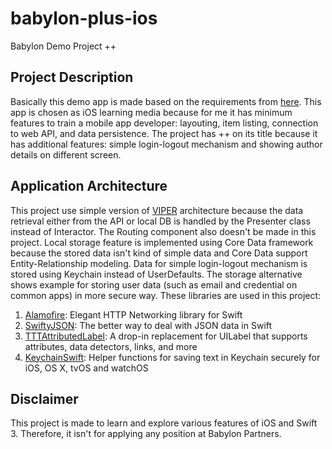 # babylon-plus-ios
Babylon Demo Project ++

## Project Description
Basically this demo app is made based on the requirements from <a href= "https://github.com/Babylonpartners/iOS-Interview-Demo/blob/master/demo.md#1-the-babylon-demo-project">here</a>. This app is chosen as iOS learning media because for me it has minimum features to train a mobile app developer: layouting, item listing, connection to web API, and data persistence. The project has ++ on its title because it has additional features: simple login-logout mechanism and showing author details on different screen.

## Application Architecture
This project use simple version of <a href="https://www.objc.io/issues/13-architecture/viper/">VIPER</a> architecture because the data retrieval either from the API or local DB is handled by the Presenter class instead of Interactor. The Routing component also doesn't be made in this project.
Local storage feature is implemented using Core Data framework because the stored data isn't kind of simple data and Core Data support Entity-Relationship modeling. Data for simple login-logout mechanism is stored using Keychain instead of UserDefaults. The storage alternative shows example for storing user data (such as email and credential on common apps) in more secure way.
These libraries are used in this project:
<ol>
  <li><a href="https://github.com/Alamofire/Alamofire">Alamofire</a>: Elegant HTTP Networking library for Swift</li>
  <li><a href="https://github.com/SwiftyJSON/SwiftyJSON">SwiftyJSON</a>: The better way to deal with JSON data in Swift</li>
  <li><a href="https://github.com/TTTAttributedLabel/TTTAttributedLabel">TTTAttributedLabel</a>: A drop-in replacement for UILabel that supports attributes, data detectors, links, and more</li>
  <li><a href="https://github.com/evgenyneu/keychain-swift">KeychainSwift</a>: Helper functions for saving text in Keychain securely for iOS, OS X, tvOS and watchOS</li>
</ol>

## Disclaimer
This project is made to learn and explore various features of iOS and Swift 3. Therefore, it isn't for applying any position at Babylon Partners.
